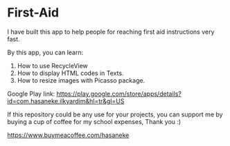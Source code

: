 # First-Aid
I have built this app to help people for reaching first aid instructions very fast.

By this app, you can learn:
1. How to use RecycleView
2. How to display HTML codes in Texts.
3. How to resize images with Picasso package.

Google Play link:  https://play.google.com/store/apps/details?id=com.hasaneke.ilkyardim&hl=tr&gl=US




If this repository could be any use for your projects, you can support me by buying a cup of coffee for my school expenses, Thank you :)

https://www.buymeacoffee.com/hasaneke
